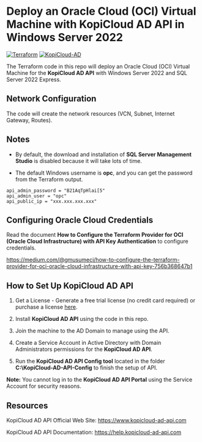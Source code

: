 # Deploy an Oracle Cloud (OCI) Virtual Machine with KopiCloud AD API in Windows Server 2022
[![Terraform](https://img.shields.io/badge/terraform-v1.3+-blue.svg)](https://www.terraform.io/downloads.html)
[![KopiCloud-AD](https://img.shields.io/badge/kopiCloud_ad-v1.0+-blueviolet.svg)](https://www.kopicloud-ad-api.com)

The Terraform code in this repo will deploy an Oracle Cloud (OCI) Virtual Machine for the **KopiCloud AD API** with Windows Server 2022 and SQL Server 2022 Express.

## Network Configuration

The code will create the network resources (VCN, Subnet, Internet Gateway, Routes).

## Notes

- By default, the download and installation of **SQL Server Management Studio** is disabled because it will take lots of time.

- The default Windows username is **opc**, and you can get the password from the Terraform output.

```
api_admin_password = "B21AqTpHlai[5"
api_admin_user = "opc"
api_public_ip = "xxx.xxx.xxx.xxx"
```

## Configuring Oracle Cloud Credentials

Read the document **How to Configure the Terraform Provider for OCI (Oracle Cloud Infrastructure) with API Key Authentication** to configure credentials.

https://medium.com/@gmusumeci/how-to-configure-the-terraform-provider-for-oci-oracle-cloud-infrastructure-with-api-key-756b368647b1

## How to Set Up KopiCloud AD API

1. Get a License - Generate a free trial license (no credit card required) or purchase a license [here](https://www.kopicloud-ad-api.com/get-license).

2. Install **KopiCloud AD API** using the code in this repo.

3. Join the machine to the AD Domain to manage using the API.

4. Create a Service Account in Active Directory with Domain Administrators permissions for the **KopiCloud AD API**.

5. Run the **KopiCloud AD API Config tool** located in the folder **C:\KopiCloud-AD-API-Config** to finish the setup of API.

**Note:** You cannot log in to the **KopiCloud AD API Portal** using the Service Account for security reasons.

## Resources

KopiCloud AD API Official Web Site: https://www.kopicloud-ad-api.com

KopiCloud AD API Documentation: https://help.kopicloud-ad-api.com

